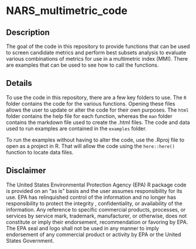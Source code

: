 # NARS_multimetric_code

## Description

The goal of the code in this repository to provide functions that can be used 
to screen candidate metrics and perform best subsets analysis to evaluate
various combinations of metrics for use in a multimetric index (MMI). There are 
examples that can be used to see how to call the functions.

## Details

To use the code in this repository, there are a few key folders to use. The 
`R` folder contains the code for the various functions. Opening these files 
allows the user to update or alter the code for their own purposes. The `html`
folder contains the help file for each function, whereas the `man` folder 
contains the markdown file used to create the .html files. The code and data 
used to run examples are contained in the `examples` folder. 

To run the examples without having to alter the code, use the .Rproj file to 
open as a project in R. That will allow the code using the `here::here()` 
function to locate data files. 


## Disclaimer

The United States Environmental Protection Agency (EPA) R package code
is provided on an “as is” basis and the user assumes responsibility for
its use. EPA has relinquished control of the information and no longer
has responsibility to protect the integrity , confidentiality, or
availability of the information. Any reference to specific commercial
products, processes, or services by service mark, trademark,
manufacturer, or otherwise, does not constitute or imply their
endorsement, recommendation or favoring by EPA. The EPA seal and logo
shall not be used in any manner to imply endorsement of any commercial
product or activity by EPA or the United States Government.
